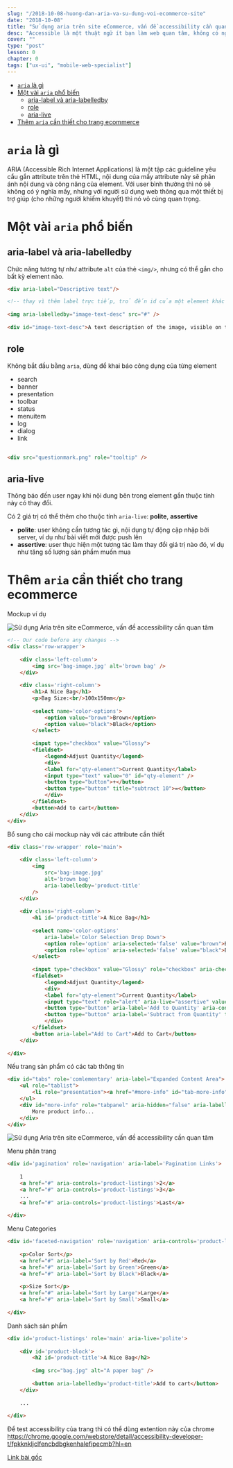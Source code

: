 ```yaml
---
slug: "/2018-10-08-huong-dan-aria-va-su-dung-voi-ecommerce-site"
date: "2018-10-08"
title: "Sử dụng aria trên site eCommerce, vấn đề accessibility cần quan tâm"
desc: "Accessible là một thuật ngữ ít bạn làm web quan tâm, không có nghĩa là nó không tồn tại, cùng tham khảo những aria nào cần bổ sung cho trang ecommerce"
cover: ""
type: "post"
lesson: 0
chapter: 0
tags: ["ux-ui", "mobile-web-specialist"]
---
```


<!-- TOC -->

- [`aria` là gì](#aria-là-gì)
- [Một vài `aria` phổ biến](#một-vài-aria-phổ-biến)
  - [aria-label và aria-labelledby](#aria-label-và-aria-labelledby)
  - [role](#role)
  - [aria-live](#aria-live)
- [Thêm `aria` cần thiết cho trang ecommerce](#thêm-aria-cần-thiết-cho-trang-ecommerce)

<!-- /TOC -->

# `aria` là gì

ARIA (Accessible Rich Internet Applications) là một tập các guideline yêu cầu gắn attribute trên thẻ HTML, nội dung của mấy attribute này sẽ phản ánh nội dung và công năng của element. Với user bình thường thì nó sẽ không có ý nghĩa mấy, nhưng với người sử dụng web thông qua một thiết bị trợ giúp (cho những người khiếm khuyết) thì nó vô cùng quan trọng.

# Một vài `aria` phổ biến

## aria-label và aria-labelledby

Chức năng tương tự như attribute `alt` của thẻ `<img/>`, nhưng có thể gắn cho bất kỳ element nào.

```html
<div aria-label="Descriptive text"/>

<!-- thay vì thêm label trực tiếp, trỏ đến id của một element khác để làm label -->
 
<img aria-labelledby="image-text-desc" src="#" />
 
<div id="image-text-desc">A text description of the image, visible on the screen</div>

```

## role

Không bắt đầu bằng `aria`, dùng để khai báo công dụng của từng element

- search
- banner
- presentation
- toolbar
- status
- menuitem
- log
- dialog
- link

```html
 
<div src="questionmark.png" role="tooltip" />
```

## aria-live

Thông báo đến user ngay khi nội dung bên trong element gắn thuộc tính này có thay đổi.

Có 2 giá trị có thể thêm cho thuộc tính `aria-live`: **polite**, **assertive**

- **polite**: user không cần tương tác gì, nội dụng tự động cập nhập bởi server, ví dụ như bài viết mới được push lên
- **assertive**: user thực hiện một tương tác làm thay đổi giá trị nào đó, ví dụ như tăng số lượng sản phẩm muốn mua

# Thêm `aria` cần thiết cho trang ecommerce

Mockup ví dụ

![Sử dụng Aria trên site eCommerce, vấn đề accessibility cần quan tâm](https://cms-assets.tutsplus.com/uploads/users/1526/posts/31890/image/untitled_page.png)

```html
<!-- Our code before any changes -->
<div class='row-wrapper'>
 
    <div class='left-column'>
        <img src='bag-image.jpg' alt='brown bag' />
    </div>
 
    <div class='right-column'>
        <h1>A Nice Bag</h1>
        <p>Bag Size:<br/>100x150mm</p>
 
        <select name='color-options'>
            <option value="brown">Brown</option>
            <option value="black">Black</option>
        </select>
    
        <input type="checkbox" value="Glossy"> 
        <fieldset>
            <legend>Adjust Quantity</legend>
            <div>
            <label for="qty-element">Current Quantity</label>
            <input type="text" value="0" id="qty-element" />
            <button type="button">+</button>
            <button type="button" title="subtract 10">=</button>
            </div>
        </fieldset>
        <button>Add to cart</button>
    </div> 
</div>
```

Bổ sung cho cái mockup này với các attribute cần thiết

```html
<div class='row-wrapper' role='main'>
 
    <div class='left-column'>
        <img
            src='bag-image.jpg'
            alt='brown bag'
            aria-labelledby='product-title'
        />
    </div>
 
    <div class='right-column'>
        <h1 id='product-title'>A Nice Bag</h1>
         
        <select name='color-options'
            aria-label='Color Selection Drop Down'>
            <option role='option' aria-selected='false' value="brown">Brown</option>
            <option role='option' aria-selected='false' value="black">Black</option>
        </select>
     
        <input type="checkbox" value="Glossy" role="checkbox" aria-checked="false" aria-label='Glossy Bag?'><br>
        <fieldset>
            <legend>Adjust Quantity</legend>
            <div>
            <label for="qty-element">Current Quantity</label>
            <input type="text" role="alert" aria-live="assertive" value="0" id="qty-element" />
            <button type="button" aria-label='Add to Quantity' aria-controls="qty-element">+</button>
            <button type="button" aria-label='Subtract from Quantity' title="subtract 10" aria-controls="qty-element">=</button>
            </div>
        </fieldset>
        <button aria-label="Add to Cart">Add to Cart</button>
    </div>
     
</div>
```

Nếu trang sản phẩm có các tab thông tin

```html
<div id="tabs" role='comlementary' aria-label="Expanded Content Area">
    <ul role="tablist">
        <li role="presentation"><a href="#more-info" id="tab-more-info" role="tab" aria-selected="true" tabindex="0">Product Info</a></li>
    </ul>
    <div id="more-info" role="tabpanel" aria-hidden="false" aria-labelledby="tab-more-info">
        More product info...
    </div>
</div>
```

![Sử dụng Aria trên site eCommerce, vấn đề accessibility cần quan tâm](https://cms-assets.tutsplus.com/uploads/users/769/posts/31890/image/untitled_page.png)

Menu phân trang

```html
<div id='pagination' role='navigation' aria-label='Pagination Links'>
 
    1
    <a href="#" aria-controls='product-listings'>2</a>
    <a href="#" aria-controls='product-listings'>3</a>
    ...
    <a href="#" aria-controls='product-listings'>Last</a>
 
</div>
```

Menu Categories

```html
<div id='faceted-navigation' role='navigation' aria-controls='product-listings'>
 
    <p>Color Sort</p>
    <a href="#" aria-label='Sort by Red'>Red</a>
    <a href="#" aria-label='Sort by Green'>Green</a>
    <a href="#" aria-label='Sort by Black'>Black</a>
 
    <p>Size Sort</p>
    <a href="#" aria-label='Sort by Large'>Large</a>
    <a href="#" aria-label='Sort by Small'>Small</a>
 
</div>
```

Danh sách sản phẩm

```html
<div id='product-listings' role='main' aria-live='polite'>
 
    <div id='product-block'>
        <h2 id='product-title'>A Nice Bag</h2>
 
        <img src="bag.jpg" alt="A paper bag" />
 
        <button aria-labelledby='product-title'>Add to cart</button>
    </div>
     
    ...
 
</div>
```

Để test accessibility của trang thì có thể dùng extention này của chrome  https://chrome.google.com/webstore/detail/accessibility-developer-t/fpkknkljclfencbdbgkenhalefipecmb?hl=en



[Link bài gốc](https://code.tutsplus.com/tutorials/hands-on-with-aria-ecommerce-implementations--cms-31890)